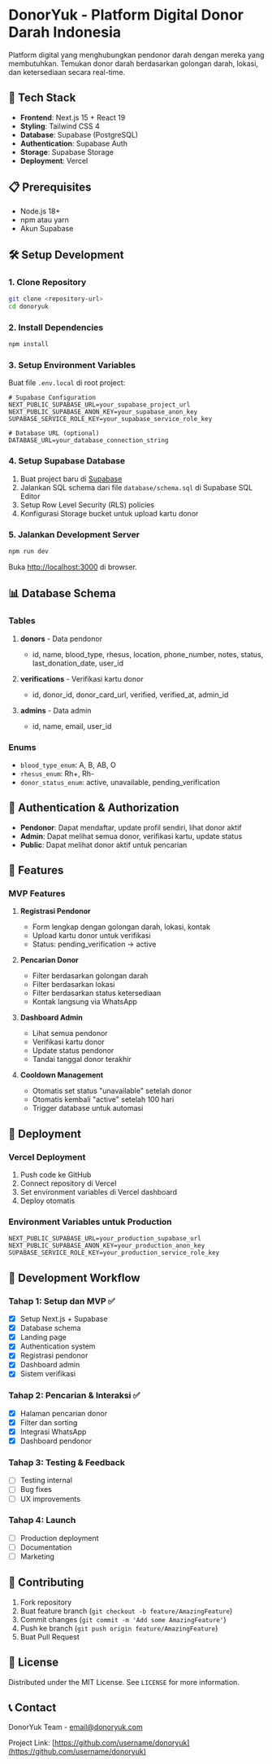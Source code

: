 # DonorYuk - Platform Digital Donor Darah Indonesia

Platform digital yang menghubungkan pendonor darah dengan mereka yang membutuhkan. Temukan donor darah berdasarkan golongan darah, lokasi, dan ketersediaan secara real-time.

## 🚀 Tech Stack

-   **Frontend**: Next.js 15 + React 19
-   **Styling**: Tailwind CSS 4
-   **Database**: Supabase (PostgreSQL)
-   **Authentication**: Supabase Auth
-   **Storage**: Supabase Storage
-   **Deployment**: Vercel

## 📋 Prerequisites

-   Node.js 18+
-   npm atau yarn
-   Akun Supabase

## 🛠️ Setup Development

### 1. Clone Repository

```bash
git clone <repository-url>
cd donoryuk
```

### 2. Install Dependencies

```bash
npm install
```

### 3. Setup Environment Variables

Buat file `.env.local` di root project:

```env
# Supabase Configuration
NEXT_PUBLIC_SUPABASE_URL=your_supabase_project_url
NEXT_PUBLIC_SUPABASE_ANON_KEY=your_supabase_anon_key
SUPABASE_SERVICE_ROLE_KEY=your_supabase_service_role_key

# Database URL (optional)
DATABASE_URL=your_database_connection_string
```

### 4. Setup Supabase Database

1. Buat project baru di [Supabase](https://supabase.com)
2. Jalankan SQL schema dari file `database/schema.sql` di Supabase SQL Editor
3. Setup Row Level Security (RLS) policies
4. Konfigurasi Storage bucket untuk upload kartu donor

### 5. Jalankan Development Server

```bash
npm run dev
```

Buka [http://localhost:3000](http://localhost:3000) di browser.

## 📊 Database Schema

### Tables

1. **donors** - Data pendonor

    - id, name, blood_type, rhesus, location, phone_number, notes, status, last_donation_date, user_id

2. **verifications** - Verifikasi kartu donor

    - id, donor_id, donor_card_url, verified, verified_at, admin_id

3. **admins** - Data admin
    - id, name, email, user_id

### Enums

-   `blood_type_enum`: A, B, AB, O
-   `rhesus_enum`: Rh+, Rh-
-   `donor_status_enum`: active, unavailable, pending_verification

## 🔐 Authentication & Authorization

-   **Pendonor**: Dapat mendaftar, update profil sendiri, lihat donor aktif
-   **Admin**: Dapat melihat semua donor, verifikasi kartu, update status
-   **Public**: Dapat melihat donor aktif untuk pencarian

## 📱 Features

### MVP Features

1. **Registrasi Pendonor**

    - Form lengkap dengan golongan darah, lokasi, kontak
    - Upload kartu donor untuk verifikasi
    - Status: pending_verification → active

2. **Pencarian Donor**

    - Filter berdasarkan golongan darah
    - Filter berdasarkan lokasi
    - Filter berdasarkan status ketersediaan
    - Kontak langsung via WhatsApp

3. **Dashboard Admin**

    - Lihat semua pendonor
    - Verifikasi kartu donor
    - Update status pendonor
    - Tandai tanggal donor terakhir

4. **Cooldown Management**
    - Otomatis set status "unavailable" setelah donor
    - Otomatis kembali "active" setelah 100 hari
    - Trigger database untuk automasi

## 🚀 Deployment

### Vercel Deployment

1. Push code ke GitHub
2. Connect repository di Vercel
3. Set environment variables di Vercel dashboard
4. Deploy otomatis

### Environment Variables untuk Production

```env
NEXT_PUBLIC_SUPABASE_URL=your_production_supabase_url
NEXT_PUBLIC_SUPABASE_ANON_KEY=your_production_anon_key
SUPABASE_SERVICE_ROLE_KEY=your_production_service_role_key
```

## 📝 Development Workflow

### Tahap 1: Setup dan MVP ✅

-   [x] Setup Next.js + Supabase
-   [x] Database schema
-   [x] Landing page
-   [x] Authentication system
-   [x] Registrasi pendonor
-   [x] Dashboard admin
-   [x] Sistem verifikasi

### Tahap 2: Pencarian & Interaksi ✅

-   [x] Halaman pencarian donor
-   [x] Filter dan sorting
-   [x] Integrasi WhatsApp
-   [x] Dashboard pendonor

### Tahap 3: Testing & Feedback

-   [ ] Testing internal
-   [ ] Bug fixes
-   [ ] UX improvements

### Tahap 4: Launch

-   [ ] Production deployment
-   [ ] Documentation
-   [ ] Marketing

## 🤝 Contributing

1. Fork repository
2. Buat feature branch (`git checkout -b feature/AmazingFeature`)
3. Commit changes (`git commit -m 'Add some AmazingFeature'`)
4. Push ke branch (`git push origin feature/AmazingFeature`)
5. Buat Pull Request

## 📄 License

Distributed under the MIT License. See `LICENSE` for more information.

## 📞 Contact

DonorYuk Team - [email@donoryuk.com](mailto:email@donoryuk.com)

Project Link: [https://github.com/username/donoryuk](https://github.com/username/donoryuk)
